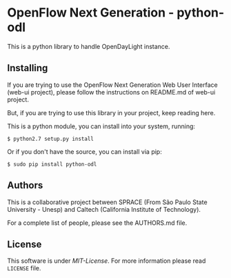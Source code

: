 # OpenFlow Next Generation - python-odl

This is a python library to handle OpenDayLight instance.

## Installing

If you are trying to use the OpenFlow Next Generation Web User Interface
(web-ui project), please follow the instructions on README.md of web-ui
project.

But, if you are trying to use this library in your project, keep reading here.

This is a python module, you can install into your system, running:

```
$ python2.7 setup.py install
```

Or if you don't have the source, you can install via pip:

```
$ sudo pip install python-odl
```

## Authors

This is a collaborative project between SPRACE (From São Paulo State University -
Unesp) and Caltech (California Institute of Technology).

For a complete list of people, please see the AUTHORS.md file.

## License

This software is under _MIT-License_. For more information please read 
`LICENSE` file.

